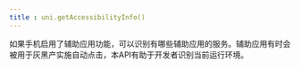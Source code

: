 ```yaml
---
title : uni.getAccessibilityInfo()
---
```


<!-- ## uni.getAccessibilityInfo() @getaccessibilityinfo -->

<!-- UTSAPIJSON.getAccessibilityInfo.name -->

<!-- UTSAPIJSON.getAccessibilityInfo.description -->

如果手机启用了辅助应用功能，可以识别有哪些辅助应用的服务。辅助应用有时会被用于灰黑产实施自动点击，本API有助于开发者识别当前运行环境。

<!-- UTSAPIJSON.getAccessibilityInfo.compatibility -->

<!-- UTSAPIJSON.getAccessibilityInfo.param -->

<!-- UTSAPIJSON.getAccessibilityInfo.returnValue -->

<!-- UTSAPIJSON.getAccessibilityInfo.example -->

<!-- UTSAPIJSON.getAccessibilityInfo.tutorial -->

<!-- UTSAPIJSON.getAccessibilityInfo.example -->

<!-- UTSAPIJSON.general_type.name -->

<!-- UTSAPIJSON.general_type.param -->
